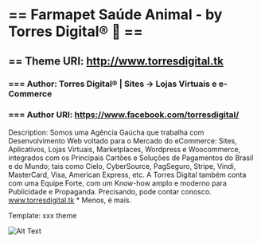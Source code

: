 # == Farmapet Saúde Animal - by Torres Digital® 🎩 ==

## == Theme URI: http://www.torresdigital.tk

### === Author: Torres Digital® | Sites → Lojas Virtuais e e-Commerce

### === Author URI: https://www.facebook.com/torresdigital/

Description: Somos uma Agência Gaúcha que trabalha com Desenvolvimento Web voltado para o Mercado do eCommerce: Sites, Aplicativos, Lojas Virtuais, Marketplaces, Wordpress e Woocommerce, integrados com os Principais Cartões e Soluções de Pagamentos do Brasil e do Mundo; tais como Cielo, CyberSource, PagSeguro, Stripe, Vindi, MasterCard, Visa, American Express, etc. A Torres Digital também conta com uma Equipe Forte, com um Know-how amplo e moderno para Publicidade e Propaganda. Precisando, pode contar conosco.
www.torresdigital.tk * Menos, é mais.

Template: xxx theme

![Alt Text](https://repository-images.githubusercontent.com/210357331/ce048800-ddea-11e9-82f6-8f3603418e82)
